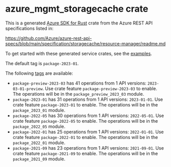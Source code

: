 # azure_mgmt_storagecache crate

This is a generated [Azure SDK for Rust](https://github.com/Azure/azure-sdk-for-rust) crate from the Azure REST API specifications listed in:

https://github.com/Azure/azure-rest-api-specs/blob/main/specification/storagecache/resource-manager/readme.md

To get started with these generated service crates, see the [examples](https://github.com/Azure/azure-sdk-for-rust/blob/main/services/README.md#examples).

The default tag is `package-2023-01`.

The following [tags](https://github.com/Azure/azure-sdk-for-rust/blob/main/services/tags.md) are available:

- `package-preview-2023-03` has 41 operations from 1 API versions: `2023-03-01-preview`. Use crate feature `package-preview-2023-03` to enable. The operations will be in the `package_preview_2023_03` module.
- `package-2023-01` has 31 operations from 1 API versions: `2023-01-01`. Use crate feature `package-2023-01` to enable. The operations will be in the `package_2023_01` module.
- `package-2022-05` has 30 operations from 1 API versions: `2022-05-01`. Use crate feature `package-2022-05` to enable. The operations will be in the `package_2022_05` module.
- `package-2022-01` has 25 operations from 1 API versions: `2022-01-01`. Use crate feature `package-2022-01` to enable. The operations will be in the `package_2022_01` module.
- `package-2021-09` has 23 operations from 1 API versions: `2021-09-01`. Use crate feature `package-2021-09` to enable. The operations will be in the `package_2021_09` module.